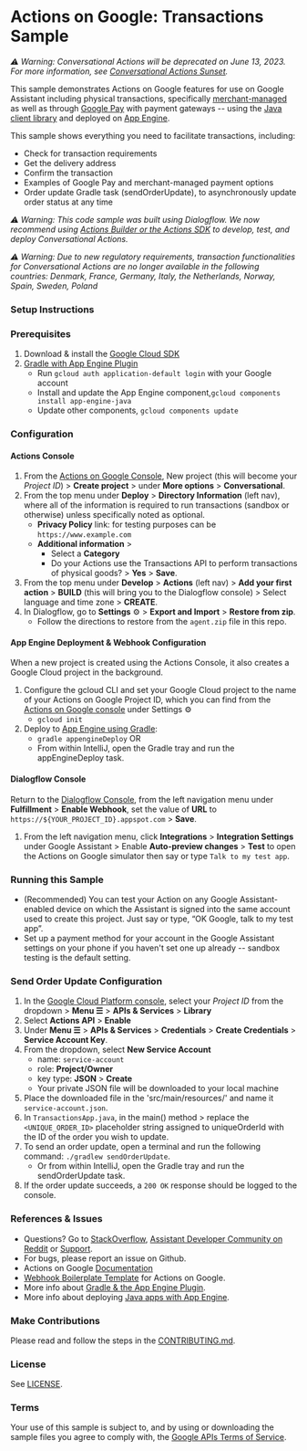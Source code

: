# Actions on Google: Transactions Sample

*:warning: Warning: Conversational Actions will be deprecated on June 13, 2023. For more information, 
see [Conversational Actions Sunset](https://goo.gle/ca-sunset).*


This sample demonstrates Actions on Google features for use on Google Assistant including physical transactions, specifically [merchant-managed](https://developers.google.com/assistant/transactions/physical/dev-guide-physical-custom) as well as through [Google Pay](https://developers.google.com/assistant/transactions/physical/dev-guide-physical-gpay) with payment gateways -- using the [Java client library](https://github.com/actions-on-google/actions-on-google-java) and deployed on [App Engine](https://cloud.google.com/appengine/docs/standard/java/quickstart).

This sample shows everything you need to facilitate transactions, including:
  + Check for transaction requirements
  + Get the delivery address
  + Confirm the transaction
  + Examples of Google Pay and merchant-managed payment options
  + Order update Gradle task (sendOrderUpdate), to asynchronously update order status at any time

*:warning: Warning: This code sample was built using Dialogflow. We now recommend using [Actions Builder or the Actions SDK](https://developers.google.com/assistant/conversational/overview) to develop, test, and deploy Conversational Actions.*

*:warning: Warning: Due to new regulatory requirements, transaction functionalities for Conversational Actions are no longer available in the following countries: Denmark, France, Germany, Italy, the Netherlands, Norway, Spain, Sweden, Poland*

### Setup Instructions
### Prerequisites
1. Download & install the [Google Cloud SDK](https://cloud.google.com/sdk/docs/)
1. [Gradle with App Engine Plugin](https://cloud.google.com/appengine/docs/flexible/java/using-gradle)
   + Run `gcloud auth application-default login` with your Google account
   + Install and update the App Engine component,`gcloud components install app-engine-java`
   + Update other components, `gcloud components update`

### Configuration
#### Actions Console
1. From the [Actions on Google Console](https://console.actions.google.com/), New project (this will become your *Project ID*) > **Create project** > under **More options** > **Conversational**.
1. From the top menu under **Deploy** > **Directory Information** (left nav), where all of the information is required to run transactions (sandbox or otherwise) unless specifically noted as optional.
    + **Privacy Policy** link: for testing purposes can be `https://www.example.com`
    + **Additional information** >
       + Select a **Category**
       + Do your Actions use the Transactions API to perform transactions of physical goods? > **Yes** > **Save**.
1. From the top menu under **Develop** > **Actions** (left nav) > **Add your first action** > **BUILD** (this will bring you to the Dialogflow console) > Select language and time zone > **CREATE**.
1. In Dialogflow, go to **Settings** ⚙ > **Export and Import** > **Restore from zip**.
   + Follow the directions to restore from the `agent.zip` file in this repo.

#### App Engine Deployment & Webhook Configuration
When a new project is created using the Actions Console, it also creates a Google Cloud project in the background.
1. Configure the gcloud CLI and set your Google Cloud project to the name of your Actions on Google Project ID, which you can find from the [Actions on Google console](https://console.actions.google.com/) under Settings ⚙
   + `gcloud init`
1. Deploy to [App Engine using Gradle](https://cloud.google.com/appengine/docs/flexible/java/using-gradle):
   + `gradle appengineDeploy` OR
   +  From within IntelliJ, open the Gradle tray and run the appEngineDeploy task.

#### Dialogflow Console
Return to the [Dialogflow Console](https://console.dialogflow.com), from the left navigation menu under **Fulfillment** > **Enable Webhook**, set the value of **URL** to `https://${YOUR_PROJECT_ID}.appspot.com` > **Save**.
1. From the left navigation menu, click **Integrations** > **Integration Settings** under Google Assistant > Enable **Auto-preview changes** >  **Test** to open the Actions on Google simulator then say or type `Talk to my test app`.

### Running this Sample
+ (Recommended) You can test your Action on any Google Assistant-enabled device on which the Assistant is signed into the same account used to create this project. Just say or type, “OK Google, talk to my test app”.
+ Set up a payment method for your account in the Google Assistant settings on your phone if you haven't set one up already -- sandbox testing is the default setting.

### Send Order Update Configuration
1. In the [Google Cloud Platform console](https://console.cloud.google.com/), select your *Project ID* from the dropdown > **Menu ☰** > **APIs & Services** > **Library**
1. Select **Actions API** > **Enable**
1. Under **Menu ☰** > **APIs & Services** > **Credentials** > **Create Credentials** > **Service Account Key**.
1. From the dropdown, select **New Service Account**
    + name:  `service-account`
    + role:  **Project/Owner**
    + key type: **JSON** > **Create**
    + Your private JSON file will be downloaded to your local machine
1. Place the downloaded file in the 'src/main/resources/' and name it `service-account.json`.
1. In `TransactionsApp.java`, in the main() method > replace the `<UNIQUE_ORDER_ID>` placeholder string assigned to uniqueOrderId with the ID of the order you wish to update.
1. To send an order update, open a terminal and run the following command: `./gradlew sendOrderUpdate`.
   +  Or from within IntelliJ, open the Gradle tray and run the sendOrderUpdate task.
1. If the order update succeeds, a `200 OK` response should be logged to the console.

### References & Issues
+ Questions? Go to [StackOverflow](https://stackoverflow.com/questions/tagged/actions-on-google), [Assistant Developer Community on Reddit](https://www.reddit.com/r/GoogleAssistantDev/) or [Support](https://developers.google.com/assistant/support).
+ For bugs, please report an issue on Github.
+ Actions on Google [Documentation](https://developers.google.com/assistant)
+ [Webhook Boilerplate Template](https://github.com/actions-on-google/dialogflow-webhook-boilerplate-java) for Actions on Google.
+ More info about [Gradle & the App Engine Plugin](https://cloud.google.com/appengine/docs/flexible/java/using-gradle).
+ More info about deploying [Java apps with App Engine](https://cloud.google.com/appengine/docs/standard/java/quickstart).

### Make Contributions
Please read and follow the steps in the [CONTRIBUTING.md](CONTRIBUTING.md).

### License
See [LICENSE](LICENSE).

### Terms
Your use of this sample is subject to, and by using or downloading the sample files you agree to comply with, the [Google APIs Terms of Service](https://developers.google.com/terms/).
